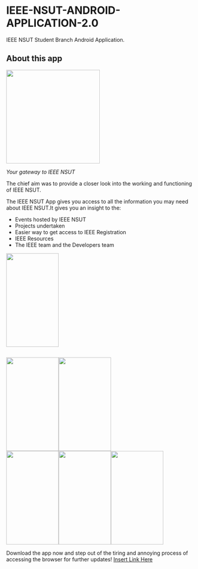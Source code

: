 # IEEE-NSUT-ANDROID-APPLICATION-2.0
IEEE NSUT Student Branch Android Application.

## About this app
<img src = "https://github.com/adiityax/IEEE-NSUT-ANDROID-APPLICATION-2.0/blob/master/app/src/main/res/drawable/logos.png" height="250" width="250"/> 

*Your gateway to IEEE NSUT*

The chief aim was to provide a closer look into the working and functioning of IEEE NSUT.

The IEEE NSUT App gives you access to all the information you may need about IEEE NSUT.It gives you an insight to the:

- Events hosted by IEEE NSUT
- Projects undertaken
- Easier way to get access to IEEE Registration
- IEEE Resources
- The IEEE team and the Developers team 

<img src = "https://github.com/adiityax/IEEE-NSUT-ANDROID-APPLICATION-2.0/blob/master/app/src/main/res/drawable/Opening%20Screen.jpeg" height="250" width="140" /><pre>        </pre><img src = "https://github.com/adiityax/IEEE-NSUT-ANDROID-APPLICATION-2.0/blob/master/app/src/main/res/drawable/Home%20Page.jpeg" height="250" width="140" /><img src = "https://github.com/adiityax/IEEE-NSUT-ANDROID-APPLICATION-2.0/blob/master/app/src/main/res/drawable/Home%20Page.jpeg" height="250" width="140" />
<br/>
<img src = "https://github.com/adiityax/IEEE-NSUT-ANDROID-APPLICATION-2.0/blob/master/app/src/main/res/drawable/About%20IEEE.jpeg" height="250" width="140" /><img src = "https://github.com/adiityax/IEEE-NSUT-ANDROID-APPLICATION-2.0/blob/master/app/src/main/res/drawable/Events.jpeg" height="250" width="140" /><img src = "https://github.com/adiityax/IEEE-NSUT-ANDROID-APPLICATION-2.0/blob/master/app/src/main/res/drawable/Contact.jpeg" height="250" width="140" />

Download the app now and step out of the tiring and annoying process of accessing the browser for further updates!
[Insert Link Here](www.google.com)

